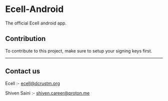 # Ecell-Android

The official Ecell android app.

## Contribution
To contribute to this project, make sure to setup your signing keys first.

----
## Contact us
Ecell :- ecell@dcrustm.org

Shiven Saini :- shiven.career@proton.me
